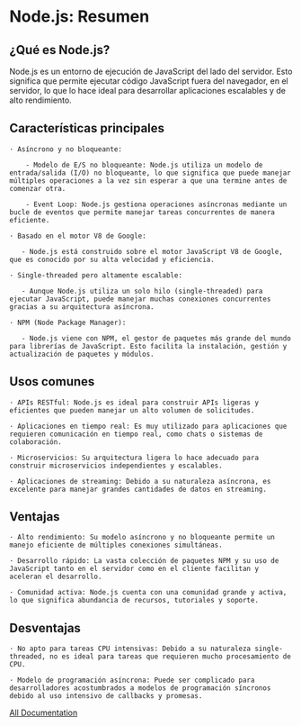 # Node.js: Resumen

## ¿Qué es Node.js?

Node.js es un entorno de ejecución de JavaScript del lado del servidor. Esto significa que permite ejecutar código JavaScript fuera del navegador, en el servidor, lo que lo hace ideal para desarrollar aplicaciones escalables y de alto rendimiento.

## Características principales
```
· Asíncrono y no bloqueante:

    - Modelo de E/S no bloqueante: Node.js utiliza un modelo de entrada/salida (I/O) no bloqueante, lo que significa que puede manejar múltiples operaciones a la vez sin esperar a que una termine antes de comenzar otra.
    
    - Event Loop: Node.js gestiona operaciones asíncronas mediante un bucle de eventos que permite manejar tareas concurrentes de manera eficiente.

· Basado en el motor V8 de Google:

   - Node.js está construido sobre el motor JavaScript V8 de Google, que es conocido por su alta velocidad y eficiencia.

· Single-threaded pero altamente escalable:

   - Aunque Node.js utiliza un solo hilo (single-threaded) para ejecutar JavaScript, puede manejar muchas conexiones concurrentes gracias a su arquitectura asíncrona.

· NPM (Node Package Manager):

   - Node.js viene con NPM, el gestor de paquetes más grande del mundo para librerías de JavaScript. Esto facilita la instalación, gestión y actualización de paquetes y módulos.
```
## Usos comunes
```
· APIs RESTful: Node.js es ideal para construir APIs ligeras y eficientes que pueden manejar un alto volumen de solicitudes.

· Aplicaciones en tiempo real: Es muy utilizado para aplicaciones que requieren comunicación en tiempo real, como chats o sistemas de colaboración.

· Microservicios: Su arquitectura ligera lo hace adecuado para construir microservicios independientes y escalables.

· Aplicaciones de streaming: Debido a su naturaleza asíncrona, es excelente para manejar grandes cantidades de datos en streaming.
```
## Ventajas
```
· Alto rendimiento: Su modelo asíncrono y no bloqueante permite un manejo eficiente de múltiples conexiones simultáneas.

· Desarrollo rápido: La vasta colección de paquetes NPM y su uso de JavaScript tanto en el servidor como en el cliente facilitan y aceleran el desarrollo.

· Comunidad activa: Node.js cuenta con una comunidad grande y activa, lo que significa abundancia de recursos, tutoriales y soporte.
```
## Desventajas
```
· No apto para tareas CPU intensivas: Debido a su naturaleza single-threaded, no es ideal para tareas que requieren mucho procesamiento de CPU.

· Modelo de programación asíncrona: Puede ser complicado para desarrolladores acostumbrados a modelos de programación síncronos debido al uso intensivo de callbacks y promesas.
```


[All Documentation](https://developer.mozilla.org/es/docs/Web/API/Node)